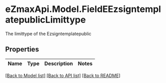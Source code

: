 # eZmaxApi.Model.FieldEEzsigntemplatepublicLimittype
The limittype of the Ezsigntemplatepublic

## Properties

Name | Type | Description | Notes
------------ | ------------- | ------------- | -------------

[[Back to Model list]](../README.md#documentation-for-models) [[Back to API list]](../README.md#documentation-for-api-endpoints) [[Back to README]](../README.md)

